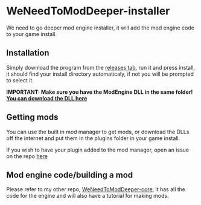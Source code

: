 # WeNeedToModDeeper-installer
We need to go deeper mod engine installer, it will add the mod engine code to your game install.

## Installation
Simply download the program from the [releases tab](https://github.com/NateKomodo/WeNeedToModDeeper-installer/releases), run it and press install, it should find your install directory automaticaly, if not you will be prompted to select it.

**IMPORTANT: Make sure you have the ModEngine DLL in the same folder! [You can download the DLL here](https://github.com/NateKomodo/WeNeedToModDeeper-Engine/releases/latest)**

## Getting mods
You can use the built in mod manager to get mods, or download the DLLs off the internet and put them in the plugins folder in your game install.

If you wish to have your plugin added to the mod manager, open an issue on the repo [here](https://github.com/NateKomodo/WeNeedToModDeeper-Plugins)

## Mod engine code/building a mod
Please refer to my other repo, [WeNeedToModDeeper-core](https://github.com/NateKomodo/WeNeedToModDeeper-Engine), it has all the code for the engine and will also have a tutorial for making mods.

